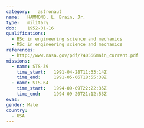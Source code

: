 ```yaml
---
category:	astronaut
name:	HAMMOND, L. Brain, Jr.
type:	military
dob:	1952-01-16
qualifications:
  - BSc in engineering science and mechanics
  - MSc in engineering science and mechanics
references:
  - http://www.nasa.gov/pdf/740566main_current.pdf
missions:
  - name: STS-39
    time_start:   1991-04-28T11:33:14Z
    time_end:     1991-05-06T18:55:38Z
  - name: STS-64
    time_start:   1994-09-09T22:22:35Z
    time_end:     1994-09-20T21:12:53Z
evas:
gender:	Male
country:
  - USA
---
```

